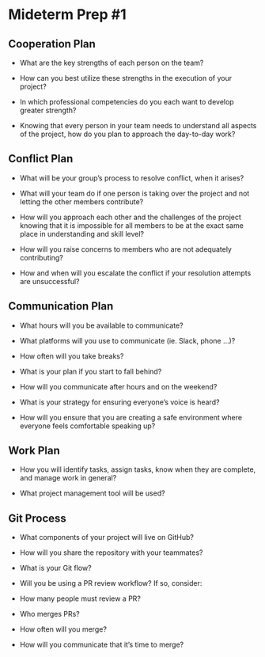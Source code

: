 # Mideterm Prep #1

## Cooperation Plan 

- What are the key strengths of each person on the team?


- How can you best utilize these strengths in the execution of your project?


- In which professional competencies do you each want to develop greater strength?


- Knowing that every person in your team needs to understand all aspects of the project, how do you plan to approach the day-to-day work?

## Conflict Plan 

- What will be your group’s process to resolve conflict, when it arises?


- What will your team do if one person is taking over the project and not letting the other members contribute?


- How will you approach each other and the challenges of the project knowing that it is impossible for all members to be at the exact same place in understanding and skill level?


- How will you raise concerns to members who are not adequately contributing?


- How and when will you escalate the conflict if your resolution attempts are unsuccessful?

## Communication Plan 

- What hours will you be available to communicate?


- What platforms will you use to communicate (ie. Slack, phone …)?


- How often will you take breaks?


- What is your plan if you start to fall behind?


- How will you communicate after hours and on the weekend?


- What is your strategy for ensuring everyone’s voice is heard?


- How will you ensure that you are creating a safe environment where everyone feels comfortable speaking up?


## Work Plan 

- How you will identify tasks, assign tasks, know when they are complete, and manage work in general?


- What project management tool will be used?

## Git Process

- What components of your project will live on GitHub?


- How will you share the repository with your teammates?


- What is your Git flow?


- Will you be using a PR review workflow? If so, consider:


- How many people must review a PR?


- Who merges PRs?


- How often will you merge?


- How will you communicate that it’s time to merge?